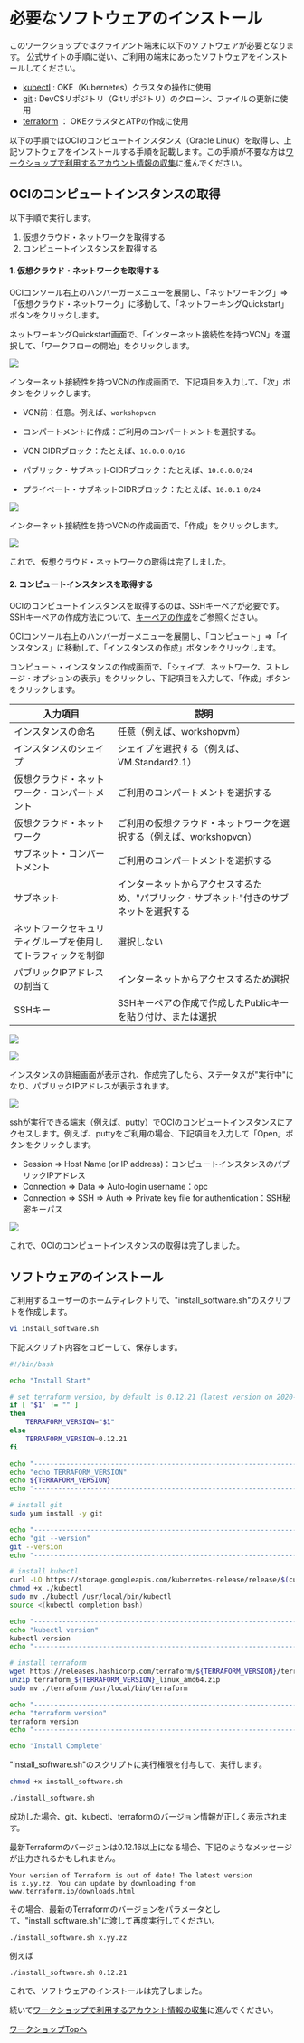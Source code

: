 必要なソフトウェアのインストール
======

このワークショップではクライアント端末に以下のソフトウェアが必要となります。
公式サイトの手順に従い、ご利用の端末にあったソフトウェアをインストールしてください。

- [kubectl](https://kubernetes.io/ja/docs/tasks/tools/install-kubectl/) : OKE（Kubernetes）クラスタの操作に使用
- [git](https://git-scm.com/book/ja/v2/%E4%BD%BF%E3%81%84%E5%A7%8B%E3%82%81%E3%82%8B-Git%E3%81%AE%E3%82%A4%E3%83%B3%E3%82%B9%E3%83%88%E3%83%BC%E3%83%AB) : DevCSリポジトリ（Gitリポジトリ）のクローン、ファイルの更新に使用
- [terraform](https://www.terraform.io/downloads.html) ： OKEクラスタとATPの作成に使用

以下の手順ではOCIのコンピュートインスタンス（Oracle Linux）を取得し、上記ソフトウェアをインストールする手順を記載します。この手順が不要な方は[ワークショップで利用するアカウント情報の収集](WorkshopGuide200GatherInformation.md)に進んでください。

OCIのコンピュートインスタンスの取得
-------
以下手順で実行します。

1. 仮想クラウド・ネットワークを取得する
2. コンピュートインスタンスを取得する

#### 1. 仮想クラウド・ネットワークを取得する

OCIコンソール右上のハンバーガーメニューを展開し、「ネットワーキング」⇒「仮想クラウド・ネットワーク」に移動して、「ネットワーキングQuickstart」ボタンをクリックします。

ネットワーキングQuickstart画面で、「インターネット接続性を持つVCN」を選択して、「ワークフローの開始」をクリックします。

![](images/0001.jpg)

インターネット接続性を持つVCNの作成画面で、下記項目を入力して、「次」ボタンをクリックします。

+ VCN前：任意。例えば、`workshopvcn`

+ コンパートメントに作成：ご利用のコンパートメントを選択する。

+ VCN CIDRブロック：たとえば、`10.0.0.0/16`

+ パブリック・サブネットCIDRブロック：たとえば、`10.0.0.0/24`

+ プライベート・サブネットCIDRブロック：たとえば、`10.0.1.0/24`

![](images/0002.jpg)

インターネット接続性を持つVCNの作成画面で、「作成」をクリックします。

![](images/0010.jpg)

これで、仮想クラウド・ネットワークの取得は完了しました。

#### 2. コンピュートインスタンスを取得する

OCIのコンピュートインスタンスを取得するのは、SSHキーペアが必要です。SSHキーペアの作成方法について、[キーペアの作成](https://docs.oracle.com/cd/E97706_01/Content/GSG/Tasks/creatingkeys.htm)をご参照ください。

OCIコンソール右上のハンバーガーメニューを展開し、「コンピュート」⇒「インスタンス」に移動して、「インスタンスの作成」ボタンをクリックします。

コンピュート・インスタンスの作成画面で、「シェイプ、ネットワーク、ストレージ・オプションの表示」をクリックし、下記項目を入力して、「作成」ボタンをクリックします。

入力項目|説明
-|-
インスタンスの命名|任意（例えば、workshopvm）
インスタンスのシェイプ|シェイプを選択する（例えば、VM.Standard2.1）
仮想クラウド・ネットワーク・コンパートメント|ご利用のコンパートメントを選択する
仮想クラウド・ネットワーク|ご利用の仮想クラウド・ネットワークを選択する（例えば、workshopvcn）
サブネット・コンパートメント|ご利用のコンパートメントを選択する
サブネット|インターネットからアクセスするため、"パブリック・サブネット"付きのサブネットを選択する
ネットワークセキュリティグループを使用してトラフィックを制御|選択しない
パブリックIPアドレスの割当て|インターネットからアクセスするため選択
SSHキー|SSHキーペアの作成で作成したPublicキーを貼り付け、または選択

![](images/0018.jpg)

![](images/0020.jpg)

インスタンスの詳細画面が表示され、作成完了したら、ステータスが"実行中"になり、パブリックIPアドレスが表示されます。

![](images/0030.jpg)

sshが実行できる端末（例えば、putty）でOCIのコンピュートインスタンスにアクセスします。例えば、puttyをご利用の場合、下記項目を入力して「Open」ボタンをクリックします。

+ Session  ⇒ Host Name (or IP address)：コンピュートインスタンスのパブリックIPアドレス
+ Connection ⇒ Data  ⇒ Auto-login username：opc
+ Connection ⇒ SSH  ⇒ Auth ⇒ Private key file for authentication：SSH秘密キーパス

![](images/0040.jpg)

これで、OCIのコンピュートインスタンスの取得は完了しました。

ソフトウェアのインストール
---------

ご利用するユーザーのホームディレクトリで、"install_software.sh"のスクリプトを作成します。

```sh
vi install_software.sh
```

下記スクリプト内容をコピーして、保存します。
```sh
#!/bin/bash

echo "Install Start"

# set terraform version, by default is 0.12.21 (latest version on 2020-03-05)
if [ "$1" != "" ]
then
    TERRAFORM_VERSION="$1"
else
    TERRAFORM_VERSION=0.12.21
fi

echo "--------------------------------------------------------------------------"
echo "echo TERRAFORM_VERSION"
echo ${TERRAFORM_VERSION}
echo "--------------------------------------------------------------------------"

# install git
sudo yum install -y git

echo "--------------------------------------------------------------------------"
echo "git --version"
git --version
echo "--------------------------------------------------------------------------"

# install kubectl
curl -LO https://storage.googleapis.com/kubernetes-release/release/$(curl -s https://storage.googleapis.com/kubernetes-release/release/stable.txt)/bin/linux/amd64/kubectl
chmod +x ./kubectl
sudo mv ./kubectl /usr/local/bin/kubectl
source <(kubectl completion bash)

echo "--------------------------------------------------------------------------"
echo "kubectl version"
kubectl version
echo "--------------------------------------------------------------------------"

# install terraform
wget https://releases.hashicorp.com/terraform/${TERRAFORM_VERSION}/terraform_${TERRAFORM_VERSION}_linux_amd64.zip
unzip terraform_${TERRAFORM_VERSION}_linux_amd64.zip
sudo mv ./terraform /usr/local/bin/terraform

echo "--------------------------------------------------------------------------"
echo "terraform version"
terraform version
echo "--------------------------------------------------------------------------"

echo "Install Complete"
```

"install_software.sh"のスクリプトに実行権限を付与して、実行します。

```sh
chmod +x install_software.sh
```
```sh
./install_software.sh
```

成功した場合、git、kubectl、terraformのバージョン情報が正しく表示されます。

最新Terraformのバージョンは0.12.16以上になる場合、下記のようなメッセージが出力されるかもしれません。

```
Your version of Terraform is out of date! The latest version
is x.yy.zz. You can update by downloading from www.terraform.io/downloads.html
```

その場合、最新のTerraformのバージョンをパラメータとして、"install_software.sh"に渡して再度実行してください。

```
./install_software.sh x.yy.zz
```

例えば
```
./install_software.sh 0.12.21
```

これで、ソフトウェアのインストールは完了しました。

続いて[ワークショップで利用するアカウント情報の収集](WorkshopGuide200GatherInformation.md)に進んでください。

[ワークショップTopへ](../README.md)